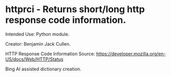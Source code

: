 # httprci - Returns short/long http response code information.

Intended Use: Python module.

Creator: Benjamin Jack Cullen.

HTTP Response Code Information Source: https://developer.mozilla.org/en-US/docs/Web/HTTP/Status

Bing AI assisted dictionary creation.
